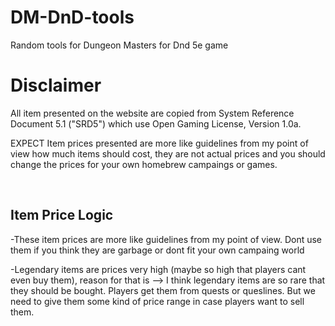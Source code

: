 # DM-DnD-tools
Random tools for Dungeon Masters for Dnd 5e game

<h1>Disclaimer</h1>
<p>All item presented on the website are copied from System Reference Document 5.1 ("SRD5") which use Open Gaming License, Version 1.0a.</p>
<p>EXPECT Item prices presented are more like guidelines from my point of view how much items should cost, they are not actual prices and you should change the prices for your own homebrew campaings or games.</p><br>
<h2>Item Price Logic</h2>
<p>-These item prices are more like guidelines from my point of view. Dont use them if you think they are garbage or dont fit your own campaing world</p>
<p>-Legendary items are prices very high (maybe so high that players cant even buy them), reason for that is --> I think legendary items are so rare that they should be bought. Players get them from quests or queslines. But we need to give them some kind of price range in case players want to sell them.</p>
